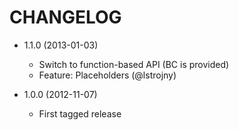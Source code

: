 CHANGELOG
=========

* 1.1.0 (2013-01-03)

  * Switch to function-based API (BC is provided)
  * Feature: Placeholders (@lstrojny)

* 1.0.0 (2012-11-07)

  * First tagged release
